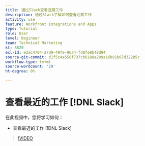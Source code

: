 ```yaml
---
title: 通过Slack查看近期工作
description: 通过Slack了解如何查看近期工作
activity: use
feature: Workfront Integrations and Apps
type: Tutorial
role: User
level: Beginner
team: Technical Marketing
kt: 8820
exl-id: e2ac4704-27d9-49fe-96a4-fd8fe8b48d94
source-git-commit: d1f5c4a558f737cb8188e209a16b91b67d32285c
workflow-type: tm+mt
source-wordcount: '29'
ht-degree: 0%

---
```


# 查看最近的工作 [!DNL Slack]

在此视频中，您将学习如何：

* 查看最近的工作 [!DNL Slack]

>[!VIDEO](https://video.tv.adobe.com/v/335120/?quality=12)
